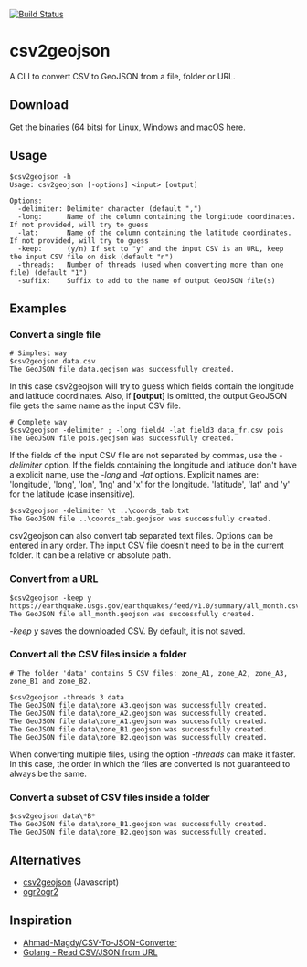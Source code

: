 [![Build Status](https://travis-ci.com/pvernier/csv2geojson.svg?branch=master)](https://travis-ci.com/pvernier/csv2geojson)

# csv2geojson

A CLI to convert CSV to GeoJSON from a file, folder or URL.

## Download

Get the binaries (64 bits) for Linux, Windows and macOS [here](https://github.com/pvernier/csv2geojson/releases).

## Usage

```
$csv2geojson -h
Usage: csv2geojson [-options] <input> [output]

Options:
  -delimiter: Delimiter character (default ",")
  -long:      Name of the column containing the longitude coordinates. If not provided, will try to guess
  -lat:       Name of the column containing the latitude coordinates. If not provided, will try to guess
  -keep:      (y/n) If set to "y" and the input CSV is an URL, keep the input CSV file on disk (default "n")
  -threads:   Number of threads (used when converting more than one file) (default "1")
  -suffix:    Suffix to add to the name of output GeoJSON file(s)

```

## Examples

### Convert a single file

```
# Simplest way
$csv2geojson data.csv
The GeoJSON file data.geojson was successfully created.
```

In this case csv2geojson will try to guess which fields contain the longitude and latitude coordinates. Also, if **[output]** is omitted, the output GeoJSON file gets the same name as the input CSV file.

```
# Complete way
$csv2geojson -delimiter ; -long field4 -lat field3 data_fr.csv pois
The GeoJSON file pois.geojson was successfully created.
```

If the fields of the input CSV file are not separated by commas, use the *-delimiter* option. If the fields containing the longitude and latitude don't have a explicit name, use the *-long* and *-lat* options. Explicit names are: 'longitude', 'long', 'lon', 'lng' and 'x' for the longitude. 'latitude', 'lat' and 'y' for the latitude (case insensitive).

```
$csv2geojson -delimiter \t ..\coords_tab.txt
The GeoJSON file ..\coords_tab.geojson was successfully created.
```

csv2geojson can also convert tab separated text files. Options can be entered in any order. The input CSV file doesn't need to be in the current folder. It can be a relative or absolute path.

### Convert from a URL

```
$csv2geojson -keep y https://earthquake.usgs.gov/earthquakes/feed/v1.0/summary/all_month.csv
The GeoJSON file all_month.geojson was successfully created.
```

*-keep y* saves the downloaded CSV. By default, it is not saved.

### Convert all the CSV files inside a folder

```
# The folder 'data' contains 5 CSV files: zone_A1, zone_A2, zone_A3, zone_B1 and zone_B2.

$csv2geojson -threads 3 data
The GeoJSON file data\zone_A3.geojson was successfully created.
The GeoJSON file data\zone_A2.geojson was successfully created.
The GeoJSON file data\zone_A1.geojson was successfully created.
The GeoJSON file data\zone_B1.geojson was successfully created.
The GeoJSON file data\zone_B2.geojson was successfully created.
```
When converting multiple files, using the option *-threads* can make it faster. In this case, the order in which the files are converted is not
guaranteed to always be the same.

### Convert a subset of CSV files inside a folder

```
$csv2geojson data\*B*
The GeoJSON file data\zone_B1.geojson was successfully created.
The GeoJSON file data\zone_B2.geojson was successfully created.
```


## Alternatives

* [csv2geojson](https://github.com/mapbox/csv2geojson) (Javascript)
* [ogr2ogr2](http://www.gdal.org/ogr2ogr.html)

## Inspiration

 * [Ahmad-Magdy/CSV-To-JSON-Converter](https://github.com/Ahmad-Magdy/CSV-To-JSON-Converter)
 * [Golang - Read CSV/JSON from URL](https://gist.github.com/stupidbodo/71f2b164744a18a18e74)
